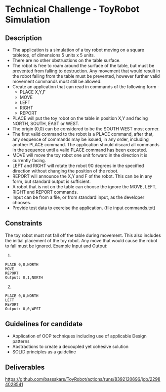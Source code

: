 # Technical Challenge - ToyRobot Simulation

## Description

- The application is a simulation of a toy robot moving on a square tabletop, of dimensions
  5 units x 5 units.
- There are no other obstructions on the table surface.
- The robot is free to roam around the surface of the table, but must be prevented from
  falling to destruction. Any movement that would result in the robot falling from the table
  must be prevented, however further valid movement commands must still be allowed.
- Create an application that can read in commands of the following form -
  - PLACE X,Y,F
  - MOVE
  - LEFT
  - RIGHT
  - REPORT
- PLACE will put the toy robot on the table in position X,Y and facing NORTH, SOUTH,
  EAST or WEST.
- The origin (0,0) can be considered to be the SOUTH WEST most corner.
- The first valid command to the robot is a PLACE command, after that, any sequence of
  commands may be issued, in any order, including another PLACE command. The
  application should discard all commands in the sequence until a valid PLACE command
  has been executed.
- MOVE will move the toy robot one unit forward in the direction it is currently facing.
- LEFT and RIGHT will rotate the robot 90 degrees in the specified direction without
  changing the position of the robot.
- REPORT will announce the X,Y and F of the robot. This can be in any form, but standard
  output is sufficient.
- A robot that is not on the table can choose the ignore the MOVE, LEFT, RIGHT and
  REPORT commands.
- Input can be from a file, or from standard input, as the developer chooses.
- Provide test data to exercise the application. (file input commands.txt)

## Constraints

The toy robot must not fall off the table during movement. This also includes the initial
placement of the toy robot.
Any move that would cause the robot to fall must be ignored.
Example Input and Output:

1.

```
PLACE 0,0,NORTH
MOVE
REPORT
Output: 0,1,NORTH
```

2.

```
PLACE 0,0,NORTH
LEFT
REPORT
Output: 0,0,WEST
```
## Guidelines for candidate

- Application of OOP techniques including use of applicable Design patterns
- Abstractions to create a decoupled yet cohesive solution
- SOLID principles as a guideline
## Deliverables
https://github.com/bassskars/ToyRobot/actions/runs/8392120896/job/22984028541
